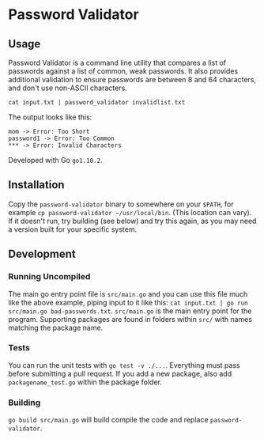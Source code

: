 # Password Validator

## Usage

Password Validator is a command line utility that compares a list of passwords against a list of common, weak passwords. It also provides additional validation to ensure passwords are between 8 and 64 characters, and don't use non-ASCII characters.


`cat input.txt | password_validator invalidlist.txt`


The output looks like this:

```
mom -> Error: Too Short
password1 -> Error: Too Common
*** -> Error: Invalid Characters

```

Developed with Go `go1.10.2`.

## Installation

Copy the `password-validator` binary to somewhere on your `$PATH`, for example `cp password-validator ~/usr/local/bin`. (This location can vary). If it doesn't run, try building (see below) and try this again, as you may need a version built for your specific system. 

## Development

### Running Uncompiled
The main go entry point file is `src/main.go` and you can use this file much like the above example, piping input to it like this: `cat input.txt | go run src/main.go bad-passwords.txt`. `src/main.go` is the main entry point for the program. Supporting packages are found in folders within `src/` with names matching the package name.


### Tests
You can run the unit tests with `go test -v ./...`. Everything must pass before submitting a pull request. If you add a new package, also add `packagename_test.go` within the package folder.

### Building

`go build src/main.go` will build compile the code and replace `password-validator`.



